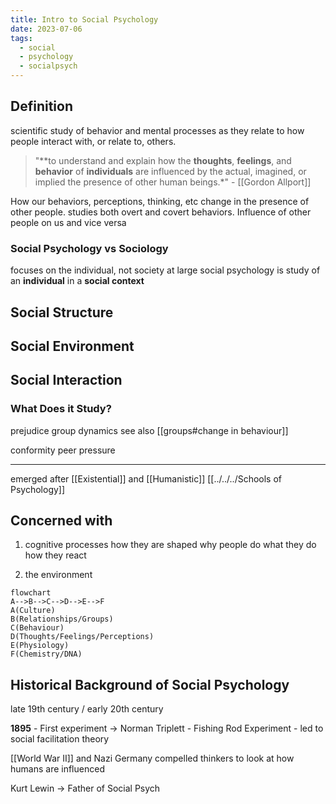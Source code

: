 ```yaml
---
title: Intro to Social Psychology
date: 2023-07-06
tags:
  - social
  - psychology
  - socialpsych
---
```

## Definition

scientific study of behavior and mental processes as they relate to how people interact with, or relate to, others.

>"**to understand and explain how the **thoughts**, **feelings**, and **behavior** of **individuals** are influenced by the actual, imagined, or implied the presence of other human beings.*"
>		-  [[Gordon Allport]]

How our behaviors, perceptions, thinking, etc change in the presence of other people. 
studies both overt and covert behaviors.
Influence of other people on us and vice versa

### Social Psychology vs Sociology
focuses on the individual, not society at large
social psychology is study of an **individual** in a **social context**
## Social Structure
## Social Environment
## Social Interaction

### What Does it Study?
prejudice
group dynamics
	see also [[groups#change in behaviour]]
	
conformity
peer pressure


---

emerged after [[Existential]] and [[Humanistic]] [[../../../Schools of Psychology]]

## Concerned with
1) cognitive processes
how they are shaped
why people do what they do
how they react 

2) the environment 
```mermaid
flowchart
A-->B-->C-->D-->E-->F
A(Culture)
B(Relationships/Groups)
C(Behaviour)
D(Thoughts/Feelings/Perceptions)
E(Physiology)
F(Chemistry/DNA)
```

## Historical Background of Social Psychology
late 19th century / early 20th century 

**1895** - First experiment -> Norman Triplett - Fishing Rod Experiment - led to social facilitation theory

[[World War II]] and Nazi Germany compelled thinkers to look at how humans are influenced

Kurt Lewin -> Father of Social Psych

